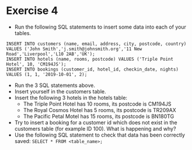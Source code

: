 # Exercise 4

- Run the following SQL statements to insert some data into each of your tables.

```
INSERT INTO customers (name, email, address, city, postcode, country) VALUES ('John Smith','j.smith@johnsmith.org','11 New Road','Liverpool','L10 2AB','UK');
INSERT INTO hotels (name, rooms, postcode) VALUES ('Triple Point Hotel', 10, 'CM194JS');
INSERT INTO bookings (customer_id, hotel_id, checkin_date, nights) VALUES (1, 1, '2019-10-01', 2);
```

- Run the 3 SQL statements above.
- Insert yourself in the customers table.
- Insert the following 3 hotels in the hotels table:
    - The Triple Point Hotel has 10 rooms, its postcode is CM194JS
    - The Royal Cosmos Hotel has 5 rooms, its postcode is TR209AX
    - The Pacific Petal Motel has 15 rooms, its postcode is BN180TG
- Try to insert a booking for a customer id which does not exist in the customers table (for example ID 100). What is happening and why?
- Use the following SQL statement to check that data has been correctly saved: `SELECT * FROM <table_name>;`
